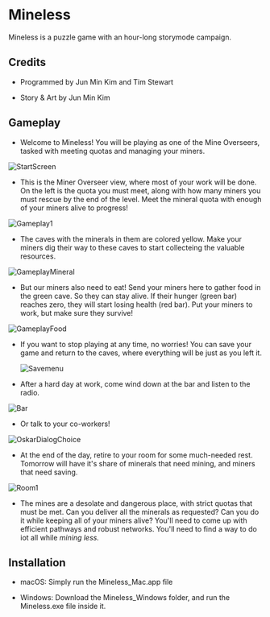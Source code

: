 # Mineless
Mineless is a puzzle game with an hour-long storymode campaign.

## Credits
- Programmed by Jun Min Kim and Tim Stewart

- Story & Art by Jun Min Kim

## Gameplay
- Welcome to Mineless! You will be playing as one of the Mine Overseers, tasked with meeting quotas and managing your miners.
  
![StartScreen](https://github.com/Moragoh/Mineless-Sam/assets/24793742/ab869cea-96af-46dc-88c5-ca72e6f399e0)

- This is the Miner Overseer view, where most of your work will be done. On the left is the quota you must meet, along with how many miners you must rescue by the end of the level. Meet the mineral quota with enough of your miners alive to progress!
  
![Gameplay1](https://github.com/Moragoh/Mineless-Sam/assets/24793742/afca78d8-9ca1-4cc1-bd90-1860b5c11aaa)

- The caves with the minerals in them are colored yellow. Make your miners dig their way to these caves to start collecteing the valuable resources.
  
![GameplayMineral](https://github.com/Moragoh/Mineless-Sam/assets/24793742/c7f0df97-3842-42b9-b7ca-107b2da393b7)

- But our miners also need to eat! Send your miners here to gather food in the green cave. So they can stay alive. If their hunger (green bar) reaches zero, they will start losing health (red bar). Put your miners to work, but make sure they survive!
  
![GameplayFood](https://github.com/Moragoh/Mineless-Sam/assets/24793742/8db1c869-0582-4b0e-8ff1-49ef6d57523d)

- If you want to stop playing at any time, no worries! You can save your game and return to the caves, where everything will be just as you left it.
  
  ![Savemenu](https://github.com/Moragoh/Mineless-Sam/assets/24793742/d0c6cc66-3ca2-4b39-b24f-30b21188f0f1)

- After a hard day at work, come wind down at the bar and listen to the radio.
  
![Bar](https://github.com/Moragoh/Mineless-Sam/assets/24793742/efc56c8e-4b4a-4902-b109-f6a24041f623)

- Or talk to your co-workers!
  
![OskarDialogChoice](https://github.com/Moragoh/Mineless-Sam/assets/24793742/ca4c1c66-3c88-4d50-9569-ba8a147ca75e)

- At the end of the day, retire to your room for some much-needed rest. Tomorrow will have it's share of minerals that need mining, and miners that need saving.
  
![Room1](https://github.com/Moragoh/Mineless-Sam/assets/24793742/2ed2928a-64b8-407f-a8ac-676dc7d0a21f)

- The mines are a desolate and dangerous place, with strict quotas that must be met. Can you deliver all the minerals as requested? Can you do it while keeping all of your miners alive? You'll need to come up with efficient pathways and robust networks. You'll need to find a way to do iot all while _mining less._

## Installation
- macOS:
Simply run the Mineless_Mac.app file


- Windows: 
Download the Mineless_Windows folder, and run the Mineless.exe file inside it.
